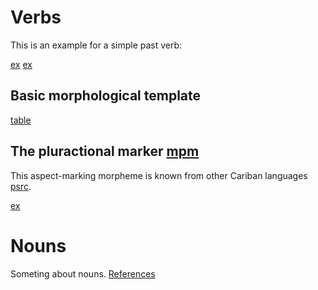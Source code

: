 # Verbs

This is an example for a simple past verb:

[ex](ctorat-42)
[ex](ctorat-44)

## Basic morphological template

[table](verb_templ)

## The pluractional marker [mpm](plur)
This aspect-marking morpheme is known from other Cariban languages [psrc](mattiola2020pluractional).

[ex](ctorat-40)


# Nouns

Someting about nouns.
[References](Source?with_anchor#cldf:__all__)